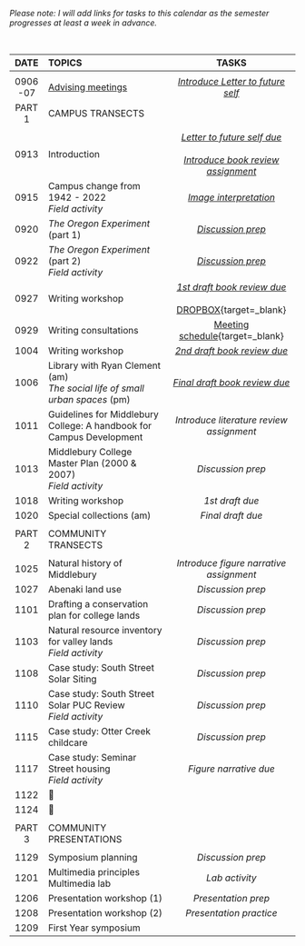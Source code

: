 _Please note: I will add links for tasks to this calendar as the semester progresses at least a week in advance._

<br>

| DATE          | TOPICS | TASKS |              
|:---:          |:---    | :---: |                      
|               |        |
| 0906<br>-07   | [Advising meetings][01] | [_Introduce Letter to future self_](writing/letter.md)
| PART 1        | CAMPUS TRANSECTS |
| | | |
| 0913 |	Introduction | [_Letter to future self due_](writing/letter.md)<br><br>[_Introduce book review assignment_](writing/review.md)   |
| 0915 |	Campus change from 1942 - 2022 <br>_Field activity_ | [_Image interpretation_](tasks/image.md)
| 0920 |	_The Oregon Experiment_ (part 1) | [_Discussion prep_](writing/review.md#discussion-prep) |
| 0922 |	_The Oregon Experiment_ (part 2)<br>_Field activity_ | [_Discussion prep_](writing/review.md#discussion-prep) |
| 0927 |	Writing workshop |  [_1st draft book review due_](writing/review.md#first-draft)<br><br>[DROPBOX](https://docs.google.com/forms/d/e/1FAIpQLSf4iRlEuOLAZ-hyPw23tfmSBOw6D-iEDCyZbURIVqxZl8l6jA/viewform?usp=sf_link){target=_blank} |
| 0929 |	Writing consultations | [Meeting schedule](https://docs.google.com/spreadsheets/d/1vbU7Wk_AZOOkbZG4I3G6oTEnqyMF4KN4AZrAlsj6DxI/edit?usp=sharing){target=_blank} |
| 1004 |	Writing workshop |  [_2nd draft book review due_](writing/review.md#first-revisions) |  
| 1006 |	Library with Ryan Clement (am)<br>_The social life of small urban spaces_ (pm)  | [_Final draft book review due_](writing/review.md#first-revisions) |
| 1011 | Guidelines for Middlebury College: A handbook for Campus Development	 | _Introduce literature review assignment_ |
| 1013 | Middlebury College Master Plan (2000 & 2007)<br>_Field activity_ | _Discussion prep_ |
| 1018 |  Writing workshop | _1st draft due_|
| 1020 |  Special collections (am) | _Final draft due_ |
| | | |
| PART 2        | COMMUNITY TRANSECTS |
| | | |
| 1025	        | Natural history of Middlebury | _Introduce figure narrative assignment_ |  
| 1027          | Abenaki land use | _Discussion prep_ |
| 1101          | Drafting a conservation plan for college lands | _Discussion prep_  |
| 1103          | Natural resource inventory for valley lands<br>_Field activity_ | _Discussion prep_ |
| 1108          | Case study: South Street Solar Siting | _Discussion prep_ |
| 1110          | Case study: South Street Solar PUC Review<br>_Field activity_ | _Discussion prep_ |
| 1115          | Case study: Otter Creek childcare | _Discussion prep_ |
| 1117          | Case study: Seminar Street housing<br>_Field activity_ | _Figure narrative due_ |
| 1122          | :maple_leaf: |
| 1124          | :turkey: |
| | |
| PART 3        | COMMUNITY PRESENTATIONS |
| | |
| 1129          | Symposium planning | _Discussion prep_ |
| 1201          | Multimedia principles<br> Multimedia lab | _Lab activity_ |
| 1206          | Presentation workshop (1) | _Presentation prep_ |
| 1208          | Presentation workshop (2) | _Presentation practice_ |
| 1209          | First Year symposium |

[01]: https://docs.google.com/spreadsheets/d/1gGNkSNEeK4OoUGTZX0TrPWZQIcDbDBXsQImAaenc6sE/edit?usp=sharing
